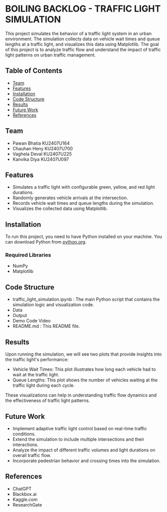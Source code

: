 # BOILING BACKLOG - TRAFFIC LIGHT SIMULATION

This project simulates the behavior of a traffic light system in an urban environment. The simulation collects data on vehicle wait times and queue lengths at a traffic light, and visualizes this data using Matplotlib. The goal of this project is to analyze traffic flow and understand the impact of traffic light patterns on urban traffic management.

## Table of Contents

- [Team](#team)
- [Features](#features)
- [Installation](#installation)
- [Code Structure](#code-structure)
- [Results](#results)
- [Future Work](#future-work)
- [References](#references)

## Team

- Pawan Bhatia KU2407U164
- Chauhan Heny KU2407U700
- Vaghela Deval KU2407U225
- Kanvika Diya KU2407U097

## Features

- Simulates a traffic light with configurable green, yellow, and red light durations.
- Randomly generates vehicle arrivals at the intersection.
- Records vehicle wait times and queue lengths during the simulation.
- Visualizes the collected data using Matplotlib.

## Installation

To run this project, you need to have Python installed on your machine. You can download Python from [python.org](https://www.python.org/downloads/).

### Required Libraries

- NumPy
- Matplotlib

## Code Structure

- traffic_light_simulation.ipynb : The main Python script that contains the simulation logic and visualization code.
- Data
- Output
- Demo Code Video
- README.md : This README file.

## Results
Upon running the simulation, we will see two plots that provide insights into the traffic light's performance:

- Vehicle Wait Times: This plot illustrates how long each vehicle had to wait at the traffic light.
- Queue Lengths: This plot shows the number of vehicles waiting at the traffic light during each cycle.

These visualizations can help in understanding traffic flow dynamics and the effectiveness of traffic light patterns.

## Future Work

- Implement adaptive traffic light control based on real-time traffic conditions.
- Extend the simulation to include multiple intersections and their interactions.
- Analyze the impact of different traffic volumes and light durations on overall traffic flow.
- Incorporate pedestrian behavior and crossing times into the simulation.

## References

- ChatGPT
- Blackbox.ai
- Kaggle.com
- ResearchGate

